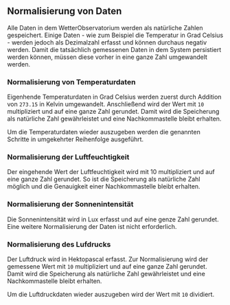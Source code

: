 ## Normalisierung von Daten

Alle Daten in dem WetterObservatorium werden als natürliche Zahlen gespeichert.
Einige Daten - wie zum Beispiel die Temperatur in Grad Celsius - werden jedoch
als Dezimalzahl erfasst und können durchaus negativ werden.
Damit die tatsächlich gemessenen Daten in dem System persistiert werden können,
müssen diese vorher in eine ganze Zahl umgewandelt werden.

### Normalisierung von Temperaturdaten

Eigenhende Temperaturdaten in Grad Celsius werden zuerst durch Addition von
`273.15` in Kelvin umgewandelt.
Anschließend wird der Wert mit `10` multipliziert und auf eine ganze Zahl
gerundet.
Damit wird die Speicherung als natürliche Zahl gewährleistet und eine
Nachkommastelle bleibt erhalten.

Um die Temperaturdaten wieder auszugeben werden die genannten Schritte
in umgekehrter Reihenfolge ausgeführt.

### Normalisierung der Luftfeuchtigkeit

Der eingehende Wert der Luftfeuchtigkeit wird mit 10 multipliziert und auf eine
ganze Zahl gerundet.
So ist die Speicherung als natürliche Zahl möglich und die Genauigkeit einer
Nachkommastelle bleibt erhalten.

### Normalisierung der Sonnenintensität

Die Sonnenintensität wird in Lux erfasst und auf eine genze Zahl gerundet.
Eine weitere Normalisierung der Daten ist nicht erforderlich.

### Normalisierung des Lufdrucks

Der Luftdruck wird in Hektopascal erfasst.
Zur Normalisierung wird der gemessene Wert mit `10` multipliziert und auf eine
ganze Zahl gerundet.
Damit wird die Speicherung als natürliche Zahl gewährleistet und eine
Nachkommastelle bleibt erhalten.

Um die Luftdruckdaten wieder auszugeben wird der Wert mit `10` dividiert.
